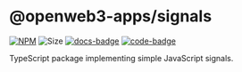 # @openweb3-apps/signals

[code-badge]: https://img.shields.io/badge/source-black?logo=github

[docs-badge]: https://img.shields.io/badge/documentation-blue?logo=gitbook&logoColor=white

[link]: https://github.com/openweb3-io/miniapps/tree/master/packages/signals

[docs-link]: https://docs.openweb3-mini-apps.com/packages/openweb3-apps-signals

[npm-link]: https://npmjs.com/package/@openweb3-apps/signals

[npm-badge]: https://img.shields.io/npm/v/@openweb3-apps/signals?logo=npm

[size-badge]: https://img.shields.io/bundlephobia/minzip/@openweb3-apps/signals

[![NPM][npm-badge]][npm-link]
![Size][size-badge]
[![docs-badge]][docs-link]
[![code-badge]][link]

TypeScript package implementing simple JavaScript signals.